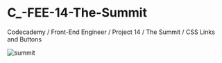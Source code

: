 # C_-FEE-14-The-Summit
Codecademy / Front-End Engineer / Project 14 / The Summit / CSS Links and Buttons

![summit](https://user-images.githubusercontent.com/104124293/190833058-c08f8891-4d36-4b93-8514-2598d9a6cfca.png)
